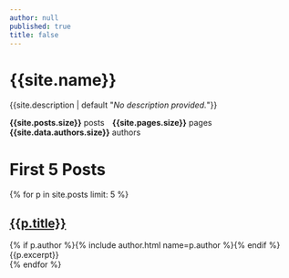 ```yaml
---
author: null
published: true
title: false
---
```

# {{site.name}}
{{site.description | default "*No description provided.*"}}

**{{site.posts.size}}** posts&emsp;**{{site.pages.size}}** pages&emsp;**{{site.data.authors.size}}** authors

# First 5 Posts
{% for p in site.posts limit: 5 %}
<div class="rounded" style="color: {{site.card_color}}">
  <h2><a href="{{p.url}}">{{p.title}}</a></h2>
{% if p.author %}{% include author.html name=p.author %}{% endif %}
{{p.excerpt}}
</div>
{% endfor %}
